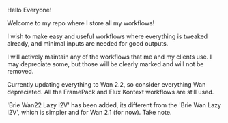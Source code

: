 Hello Everyone!

Welcome to my repo where I store all my workflows!

I wish to make easy and useful workflows where everything is tweaked already, and minimal inputs are needed for good outputs.

I will actively maintain any of the workflows that me and my clients use. I may depreciate some, but those will be clearly marked and will not be removed.

Currently updating everything to Wan 2.2, so consider everything Wan depreciated. All the FramePack and Flux Kontext workflows are still used.

'Brie Wan22 Lazy I2V' has been added, its different from the 'Brie Wan Lazy I2V', which is simpler and for Wan 2.1 (for now). Take note.
